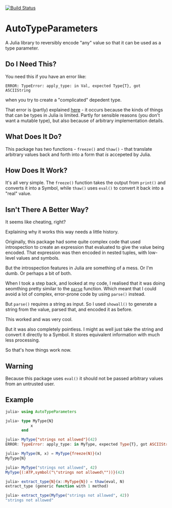 [![Build Status](https://travis-ci.org/andrewcooke/AutoTypeParameters.jl.svg?branch=master)](https://travis-ci.org/andrewcooke/AutoTypeParameters.jl)


# AutoTypeParameters

A Julia library to reversibly encode "any" value so that it can be used as a
type parameter.

## Do I Need This?

You need this if you have an error like:

```
ERROR: TypeError: apply_type: in Val, expected Type{T}, got ASCIIString
```

when you try to create a "complicated" depedent type.

That error is (partly) explained
[here](https://groups.google.com/forum/#!topic/julia-users/Ihl50vgSQxw) - it
occurs because the kinds of things that can be types in Julia is limited.
Partly for sensible reasons (you don't want a mutable type), but also because
of arbitrary implementation details.

## What Does It Do?

This package has two functions - `freeze()` and `thaw()` - that translate
arbitrary values back and forth into a form that *is* accepeted by Julia.

## How Does It Work?

It's all very simple.  The `freeze()` function takes the output from `print()`
and converts it into a Symbol, while `thaw()` uses `eval()` to convert it back
into a "real" value.

## Isn't There A Better Way?

It seems like cheating, right?

Explaining why it works this way needs a little history.

Originally, this package had some quite complex code that used introspection
to create an expression that evaluated to give the value being encoded.  That
expression was then encoded in nested tuples, with low-level values and
symbols.

But the introspection features in Julia are something of a mess.  Or I'm dumb.
Or perhaps a bit of both.

When I took a step back, and looked at my code, I realised that it was doing
seomthing pretty similar to the
[`parse`](https://julia.readthedocs.org/en/latest/manual/metaprogramming/)
function.  Which meant that I could avoid a lot of complex, error-prone code
by using `parse()` instead.

But `parse()` requires a string as input.  So I used `showall()` to generate a
string from the value, parsed that, and encoded it as before.

This worked and was very cool.

But it was also completely pointless.  I might as well just take the string
and convert it directly to a Symbol.  It stores equivalent information with
much less processing.

So that's how things work now.

## Warning

Because this package uses `eval()` it should not be passed arbitrary values
from an untrusted user.

## Example

```julia
julia> using AutoTypeParameters

julia> type MyType{N}
           x
       end

julia> MyType{"strings not allowed"}(42)
ERROR: TypeError: apply_type: in MyType, expected Type{T}, got ASCIIString

julia> MyType(N, x) = MyType{freeze(N)}(x)
MyType{N}

julia> MyType("strings not allowed", 42)
MyType{(:ATP,symbol("\"strings not allowed\""))}(42)

julia> extract_type{N}(x::MyType{N}) = thaw(eval, N)
extract_type (generic function with 1 method)

julia> extract_type(MyType("strings not allowed", 42))
"strings not allowed"
```
